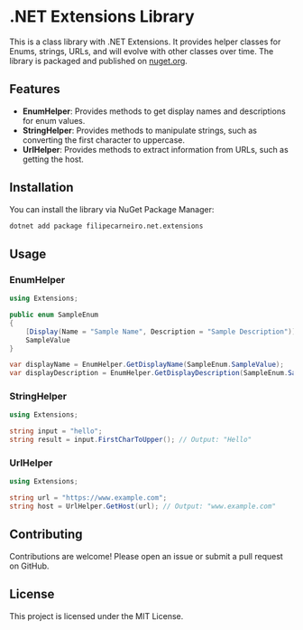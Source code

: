 # .NET Extensions Library

This is a class library with .NET Extensions. It provides helper classes for Enums, strings, URLs, and will evolve with other classes over time. The library is packaged and published on [nuget.org](https://www.nuget.org/).

## Features

- **EnumHelper**: Provides methods to get display names and descriptions for enum values.
- **StringHelper**: Provides methods to manipulate strings, such as converting the first character to uppercase.
- **UrlHelper**: Provides methods to extract information from URLs, such as getting the host.

## Installation

You can install the library via NuGet Package Manager:

```sh
dotnet add package filipecarneiro.net.extensions
```

## Usage

### EnumHelper

```csharp
using Extensions;

public enum SampleEnum
{
    [Display(Name = "Sample Name", Description = "Sample Description")]
    SampleValue
}

var displayName = EnumHelper.GetDisplayName(SampleEnum.SampleValue);
var displayDescription = EnumHelper.GetDisplayDescription(SampleEnum.SampleValue);
```
### StringHelper

```csharp
using Extensions;

string input = "hello";
string result = input.FirstCharToUpper(); // Output: "Hello"
```
### UrlHelper

```csharp
using Extensions;

string url = "https://www.example.com";
string host = UrlHelper.GetHost(url); // Output: "www.example.com"
```

## Contributing
Contributions are welcome! Please open an issue or submit a pull request on GitHub.

## License
This project is licensed under the MIT License.
